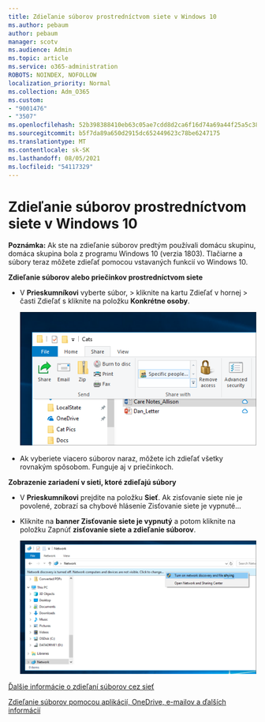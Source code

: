```yaml
---
title: Zdieľanie súborov prostredníctvom siete v Windows 10
ms.author: pebaum
author: pebaum
manager: scotv
ms.audience: Admin
ms.topic: article
ms.service: o365-administration
ROBOTS: NOINDEX, NOFOLLOW
localization_priority: Normal
ms.collection: Adm_O365
ms.custom:
- "9001476"
- "3507"
ms.openlocfilehash: 52b398388410eb63c05ae7cdd8d2ca6f16d74a69a44f25a5c38e95bf163e9e02
ms.sourcegitcommit: b5f7da89a650d2915dc652449623c78be6247175
ms.translationtype: MT
ms.contentlocale: sk-SK
ms.lasthandoff: 08/05/2021
ms.locfileid: "54117329"
---
```

# <a name="file-sharing-over-a-network-in-windows-10"></a>Zdieľanie súborov prostredníctvom siete v Windows 10

**Poznámka:** Ak ste na zdieľanie súborov predtým používali domácu skupinu, domáca skupina bola z programu Windows 10 (verzia 1803). Tlačiarne a súbory teraz môžete zdieľať pomocou vstavaných funkcií vo Windows 10.

**Zdieľanie súborov alebo priečinkov prostredníctvom siete**

- V **Prieskumníkovi** vyberte súbor, > kliknite  na kartu Zdieľať v hornej  > časti Zdieľať s kliknite na položku **Konkrétne osoby**.

    ![Zdieľajte súbor s konkrétnymi ľuďmi.](media/share-with-specific-people.png)
          
- Ak vyberiete viacero súborov naraz, môžete ich zdieľať všetky rovnakým spôsobom. Funguje aj v priečinkoch.

**Zobrazenie zariadení v sieti, ktoré zdieľajú súbory**

- V **Prieskumníkovi** prejdite na položku **Sieť**. Ak zisťovanie siete nie je povolené, zobrazí sa chybové hlásenie Zisťovanie siete je vypnuté...

- Kliknite na **banner Zisťovanie siete je vypnutý** a potom kliknite na položku Zapnúť **zisťovanie siete a zdieľanie súborov**.

    ![Zapnite zisťovanie siete a zdieľanie súborov.](media/turn-on-network-discovery.png)

[Ďalšie informácie o zdieľaní súborov cez sieť](https://support.microsoft.com/help/4092694/windows-10-file-sharing-over-a-network)

[Zdieľanie súborov pomocou aplikácií, OneDrive, e-mailov a ďalších informácií](https://support.microsoft.com/help/4027674/windows-10-share-files-in-file-explorer)
